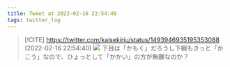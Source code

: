 ```yaml
---
title: Tweet at 2022-02-16 22:54:40
tags: twitter_log
---
```


> [!CITE] https://twitter.com/kaisekiriu/status/1493946935195353088 (2022-02-16 22:54:40)
> ![](https://twitter.com/kaisekiriu/status/1493946935195353088)
> 下目は「かもく」だろうし下綱もきっと「かこう」なので、ひょっとして「かかい」の方が無難なのか？
